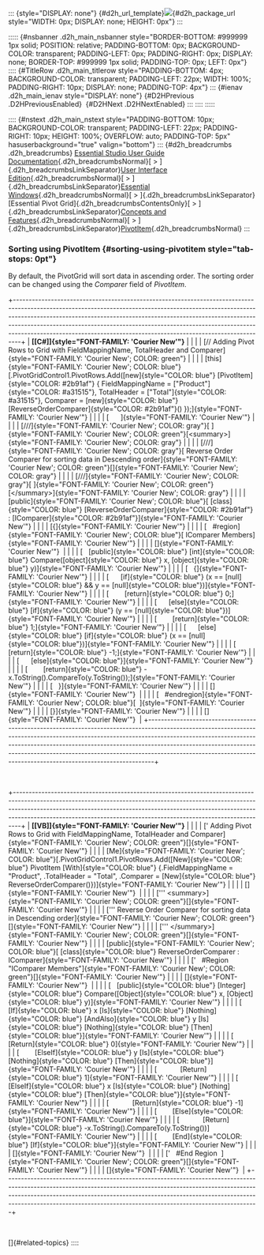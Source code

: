 ::: {style="DISPLAY: none"}
[](ms-xhelp:///?Id=d2h_url_template){#d2h_url_template}![](!package_url!){#d2h_package_url style="WIDTH: 0px; DISPLAY: none; HEIGHT: 0px"}
:::

::::: {#nsbanner .d2h_main_nsbanner style="BORDER-BOTTOM: #999999 1px solid; POSITION: relative; PADDING-BOTTOM: 0px; BACKGROUND-COLOR: transparent; PADDING-LEFT: 0px; PADDING-RIGHT: 0px; DISPLAY: none; BORDER-TOP: #999999 1px solid; PADDING-TOP: 0px; LEFT: 0px"}
:::: {#TitleRow .d2h_main_titlerow style="PADDING-BOTTOM: 4px; BACKGROUND-COLOR: transparent; PADDING-LEFT: 22px; WIDTH: 100%; PADDING-RIGHT: 10px; DISPLAY: none; PADDING-TOP: 4px"}
::: {#ienav .d2h_main_ienav style="DISPLAY: none"}
[](ms-xhelp:///?Id=d7990e38-4f61-4124-9c68-45e2eb76edcf){#D2HPrevious .D2HPreviousEnabled}  [](ms-xhelp:///?Id=063c04b3-566c-44b4-bb21-0ddee9da719c){#D2HNext .D2HNextEnabled}
:::
::::
:::::

:::: {#nstext .d2h_main_nstext style="PADDING-BOTTOM: 10px; BACKGROUND-COLOR: transparent; PADDING-LEFT: 22px; PADDING-RIGHT: 10px; HEIGHT: 100%; OVERFLOW: auto; PADDING-TOP: 5px" hasuserbackground="true" valign="bottom"}
::: {#d2h_breadcrumbs .d2h_breadcrumbs}
[Essential Studio User Guide Documentation](ms-xhelp:///?Id=12457748-09e3-4d74-a240-8e049cedf030){.d2h_breadcrumbsNormal}[ \> ]{.d2h_breadcrumbsLinkSeparator}[User Interface Edition](ms-xhelp:///?Id=c29296b7-531c-413b-a0ec-488ca1f7f669){.d2h_breadcrumbsNormal}[ \> ]{.d2h_breadcrumbsLinkSeparator}[Essential Windows](ms-xhelp:///?Id=e60759d8-47a4-4570-9d7a-16a68d63f2ea){.d2h_breadcrumbsNormal}[ \> ]{.d2h_breadcrumbsLinkSeparator}[Essential Pivot Grid]{.d2h_breadcrumbsContentsOnly}[ \> ]{.d2h_breadcrumbsLinkSeparator}[Concepts and Features](ms-xhelp:///?Id=4ac202a5-4d9d-4bd8-8592-31692c415d53){.d2h_breadcrumbsNormal}[ \> ]{.d2h_breadcrumbsLinkSeparator}[PivotItem](ms-xhelp:///?Id=6f551348-4e96-4a60-9449-a4ed2bc244ce){.d2h_breadcrumbsNormal}
:::

### Sorting using PivotItem {#sorting-using-pivotitem style="tab-stops: 0pt"}

By default, the PivotGrid will sort data in ascending order. The sorting order can be changed using the *Comparer* field of *PivotItem*.

+--------------------------------------------------------------------------------------------------------------------------------------------------------------------------------------------------------------------------------------------------------------------------------------------------------------------------------------------------------------------------------------------------------+
| **[\[C#\]]{style="FONT-FAMILY: 'Courier New'"}**                                                                                                                                                                                                                                                                                                                                                       |
|                                                                                                                                                                                                                                                                                                                                                                                                        |
| [// Adding Pivot Rows to Grid with FieldMappingName, TotalHeader and Comparer]{style="FONT-FAMILY: 'Courier New'; COLOR: green"}                                                                                                                                                                                                                                                                       |
|                                                                                                                                                                                                                                                                                                                                                                                                        |
| [this]{style="FONT-FAMILY: 'Courier New'; COLOR: blue"}[.PivotGridControl1.PivotRows.Add([new]{style="COLOR: blue"} [PivotItem]{style="COLOR: #2b91af"} { FieldMappingName = [\"Product\"]{style="COLOR: #a31515"}, TotalHeader = [\"Total\"]{style="COLOR: #a31515"}, Comparer = [new]{style="COLOR: blue"} [ReverseOrderComparer]{style="COLOR: #2b91af"}() });]{style="FONT-FAMILY: 'Courier New'"} |
|                                                                                                                                                                                                                                                                                                                                                                                                        |
| [      ]{style="FONT-FAMILY: 'Courier New'"}                                                                                                                                                                                                                                                                                                                                                           |
|                                                                                                                                                                                                                                                                                                                                                                                                        |
| [///]{style="FONT-FAMILY: 'Courier New'; COLOR: gray"}[ ]{style="FONT-FAMILY: 'Courier New'; COLOR: green"}[\<summary\>]{style="FONT-FAMILY: 'Courier New'; COLOR: gray"}                                                                                                                                                                                                                              |
|                                                                                                                                                                                                                                                                                                                                                                                                        |
| [///]{style="FONT-FAMILY: 'Courier New'; COLOR: gray"}[ Reverse Order Comparer for sorting data in Descending order]{style="FONT-FAMILY: 'Courier New'; COLOR: green"}[]{style="FONT-FAMILY: 'Courier New'; COLOR: gray"}                                                                                                                                                                              |
|                                                                                                                                                                                                                                                                                                                                                                                                        |
| [///]{style="FONT-FAMILY: 'Courier New'; COLOR: gray"}[ ]{style="FONT-FAMILY: 'Courier New'; COLOR: green"}[\</summary\>]{style="FONT-FAMILY: 'Courier New'; COLOR: gray"}                                                                                                                                                                                                                             |
|                                                                                                                                                                                                                                                                                                                                                                                                        |
| [public]{style="FONT-FAMILY: 'Courier New'; COLOR: blue"}[ [class]{style="COLOR: blue"} [ReverseOrderComparer]{style="COLOR: #2b91af"} : [IComparer]{style="COLOR: #2b91af"}]{style="FONT-FAMILY: 'Courier New'"}                                                                                                                                                                                      |
|                                                                                                                                                                                                                                                                                                                                                                                                        |
| [{]{style="FONT-FAMILY: 'Courier New'"}                                                                                                                                                                                                                                                                                                                                                                |
|                                                                                                                                                                                                                                                                                                                                                                                                        |
| [   #region]{style="FONT-FAMILY: 'Courier New'; COLOR: blue"}[ IComparer Members]{style="FONT-FAMILY: 'Courier New'"}                                                                                                                                                                                                                                                                                  |
|                                                                                                                                                                                                                                                                                                                                                                                                        |
| []{style="FONT-FAMILY: 'Courier New'"}                                                                                                                                                                                                                                                                                                                                                                 |
|                                                                                                                                                                                                                                                                                                                                                                                                        |
| [   [public]{style="COLOR: blue"} [int]{style="COLOR: blue"} Compare([object]{style="COLOR: blue"} x, [object]{style="COLOR: blue"} y)]{style="FONT-FAMILY: 'Courier New'"}                                                                                                                                                                                                                            |
|                                                                                                                                                                                                                                                                                                                                                                                                        |
| [   {]{style="FONT-FAMILY: 'Courier New'"}                                                                                                                                                                                                                                                                                                                                                             |
|                                                                                                                                                                                                                                                                                                                                                                                                        |
| [      [if]{style="COLOR: blue"} (x == [null]{style="COLOR: blue"} && y == [null]{style="COLOR: blue"})]{style="FONT-FAMILY: 'Courier New'"}                                                                                                                                                                                                                                                           |
|                                                                                                                                                                                                                                                                                                                                                                                                        |
| [        [return]{style="COLOR: blue"} 0;]{style="FONT-FAMILY: 'Courier New'"}                                                                                                                                                                                                                                                                                                                         |
|                                                                                                                                                                                                                                                                                                                                                                                                        |
| [      [else]{style="COLOR: blue"} [if]{style="COLOR: blue"} (y == [null]{style="COLOR: blue"})]{style="FONT-FAMILY: 'Courier New'"}                                                                                                                                                                                                                                                                   |
|                                                                                                                                                                                                                                                                                                                                                                                                        |
| [        [return]{style="COLOR: blue"} 1;]{style="FONT-FAMILY: 'Courier New'"}                                                                                                                                                                                                                                                                                                                         |
|                                                                                                                                                                                                                                                                                                                                                                                                        |
| [      [else]{style="COLOR: blue"} [if]{style="COLOR: blue"} (x == [null]{style="COLOR: blue"})]{style="FONT-FAMILY: 'Courier New'"}                                                                                                                                                                                                                                                                   |
|                                                                                                                                                                                                                                                                                                                                                                                                        |
| [        [return]{style="COLOR: blue"} -1;]{style="FONT-FAMILY: 'Courier New'"}                                                                                                                                                                                                                                                                                                                        |
|                                                                                                                                                                                                                                                                                                                                                                                                        |
| [      [else]{style="COLOR: blue"}]{style="FONT-FAMILY: 'Courier New'"}                                                                                                                                                                                                                                                                                                                                |
|                                                                                                                                                                                                                                                                                                                                                                                                        |
| [        [return]{style="COLOR: blue"} -x.ToString().CompareTo(y.ToString());]{style="FONT-FAMILY: 'Courier New'"}                                                                                                                                                                                                                                                                                     |
|                                                                                                                                                                                                                                                                                                                                                                                                        |
| [   }]{style="FONT-FAMILY: 'Courier New'"}                                                                                                                                                                                                                                                                                                                                                             |
|                                                                                                                                                                                                                                                                                                                                                                                                        |
| []{style="FONT-FAMILY: 'Courier New'"}                                                                                                                                                                                                                                                                                                                                                                 |
|                                                                                                                                                                                                                                                                                                                                                                                                        |
| [   #endregion]{style="FONT-FAMILY: 'Courier New'; COLOR: blue"}[  ]{style="FONT-FAMILY: 'Courier New'"}                                                                                                                                                                                                                                                                                               |
|                                                                                                                                                                                                                                                                                                                                                                                                        |
| [}]{style="FONT-FAMILY: 'Courier New'"}                                                                                                                                                                                                                                                                                                                                                                |
|                                                                                                                                                                                                                                                                                                                                                                                                        |
| []{style="FONT-FAMILY: 'Courier New'"}                                                                                                                                                                                                                                                                                                                                                                 |
+--------------------------------------------------------------------------------------------------------------------------------------------------------------------------------------------------------------------------------------------------------------------------------------------------------------------------------------------------------------------------------------------------------+

 

+--------------------------------------------------------------------------------------------------------------------------------------------------------------------------------------------------------------------------------------------------------------------------------------------------------------------------+
| **[\[VB\]]{style="FONT-FAMILY: 'Courier New'"}**                                                                                                                                                                                                                                                                         |
|                                                                                                                                                                                                                                                                                                                          |
| [\' Adding Pivot Rows to Grid with FieldMappingName, TotalHeader and Comparer]{style="FONT-FAMILY: 'Courier New'; COLOR: green"}[]{style="FONT-FAMILY: 'Courier New'"}                                                                                                                                                   |
|                                                                                                                                                                                                                                                                                                                          |
| [Me]{style="FONT-FAMILY: 'Courier New'; COLOR: blue"}[.PivotGridControl1.PivotRows.Add([New]{style="COLOR: blue"} PivotItem [With]{style="COLOR: blue"} {.FieldMappingName = \"Product\", .TotalHeader = \"Total\", .Comparer = [New]{style="COLOR: blue"} ReverseOrderComparer()})]{style="FONT-FAMILY: 'Courier New'"} |
|                                                                                                                                                                                                                                                                                                                          |
| []{style="FONT-FAMILY: 'Courier New'"}                                                                                                                                                                                                                                                                                   |
|                                                                                                                                                                                                                                                                                                                          |
| [\'\'\' \<summary\>]{style="FONT-FAMILY: 'Courier New'; COLOR: green"}[]{style="FONT-FAMILY: 'Courier New'"}                                                                                                                                                                                                             |
|                                                                                                                                                                                                                                                                                                                          |
| [\'\'\' Reverse Order Comparer for sorting data in Descending order]{style="FONT-FAMILY: 'Courier New'; COLOR: green"}[]{style="FONT-FAMILY: 'Courier New'"}                                                                                                                                                             |
|                                                                                                                                                                                                                                                                                                                          |
| [\'\'\' \</summary\>]{style="FONT-FAMILY: 'Courier New'; COLOR: green"}[]{style="FONT-FAMILY: 'Courier New'"}                                                                                                                                                                                                            |
|                                                                                                                                                                                                                                                                                                                          |
| [public]{style="FONT-FAMILY: 'Courier New'; COLOR: blue"}[ [class]{style="COLOR: blue"} ReverseOrderComparer : IComparer]{style="FONT-FAMILY: 'Courier New'"}                                                                                                                                                            |
|                                                                                                                                                                                                                                                                                                                          |
| [\'   #Region \"IComparer Members\"]{style="FONT-FAMILY: 'Courier New'; COLOR: green"}[]{style="FONT-FAMILY: 'Courier New'"}                                                                                                                                                                                             |
|                                                                                                                                                                                                                                                                                                                          |
| []{style="FONT-FAMILY: 'Courier New'"}                                                                                                                                                                                                                                                                                   |
|                                                                                                                                                                                                                                                                                                                          |
| [   [public]{style="COLOR: blue"} [Integer]{style="COLOR: blue"} Compare([Object]{style="COLOR: blue"} x, [Object]{style="COLOR: blue"} y)]{style="FONT-FAMILY: 'Courier New'"}                                                                                                                                          |
|                                                                                                                                                                                                                                                                                                                          |
| [        [If]{style="COLOR: blue"} x [Is]{style="COLOR: blue"} [Nothing]{style="COLOR: blue"} [AndAlso]{style="COLOR: blue"} y [Is]{style="COLOR: blue"} [Nothing]{style="COLOR: blue"} [Then]{style="COLOR: blue"}]{style="FONT-FAMILY: 'Courier New'"}                                                                 |
|                                                                                                                                                                                                                                                                                                                          |
| [            [Return]{style="COLOR: blue"} 0]{style="FONT-FAMILY: 'Courier New'"}                                                                                                                                                                                                                                        |
|                                                                                                                                                                                                                                                                                                                          |
| [        [ElseIf]{style="COLOR: blue"} y [Is]{style="COLOR: blue"} [Nothing]{style="COLOR: blue"} [Then]{style="COLOR: blue"}]{style="FONT-FAMILY: 'Courier New'"}                                                                                                                                                       |
|                                                                                                                                                                                                                                                                                                                          |
| [            [Return]{style="COLOR: blue"} 1]{style="FONT-FAMILY: 'Courier New'"}                                                                                                                                                                                                                                        |
|                                                                                                                                                                                                                                                                                                                          |
| [        [ElseIf]{style="COLOR: blue"} x [Is]{style="COLOR: blue"} [Nothing]{style="COLOR: blue"} [Then]{style="COLOR: blue"}]{style="FONT-FAMILY: 'Courier New'"}                                                                                                                                                       |
|                                                                                                                                                                                                                                                                                                                          |
| [            [Return]{style="COLOR: blue"} -1]{style="FONT-FAMILY: 'Courier New'"}                                                                                                                                                                                                                                       |
|                                                                                                                                                                                                                                                                                                                          |
| [        [Else]{style="COLOR: blue"}]{style="FONT-FAMILY: 'Courier New'"}                                                                                                                                                                                                                                                |
|                                                                                                                                                                                                                                                                                                                          |
| [            [Return]{style="COLOR: blue"} -x.ToString().CompareTo(y.ToString())]{style="FONT-FAMILY: 'Courier New'"}                                                                                                                                                                                                    |
|                                                                                                                                                                                                                                                                                                                          |
| [        [End]{style="COLOR: blue"} [If]{style="COLOR: blue"}]{style="FONT-FAMILY: 'Courier New'"}                                                                                                                                                                                                                       |
|                                                                                                                                                                                                                                                                                                                          |
| []{style="FONT-FAMILY: 'Courier New'"}                                                                                                                                                                                                                                                                                   |
|                                                                                                                                                                                                                                                                                                                          |
| [\'   #End Region  ]{style="FONT-FAMILY: 'Courier New'; COLOR: green"}[]{style="FONT-FAMILY: 'Courier New'"}                                                                                                                                                                                                             |
|                                                                                                                                                                                                                                                                                                                          |
| []{style="FONT-FAMILY: 'Courier New'"}                                                                                                                                                                                                                                                                                   |
+--------------------------------------------------------------------------------------------------------------------------------------------------------------------------------------------------------------------------------------------------------------------------------------------------------------------------+

 

[]{#related-topics}
::::
